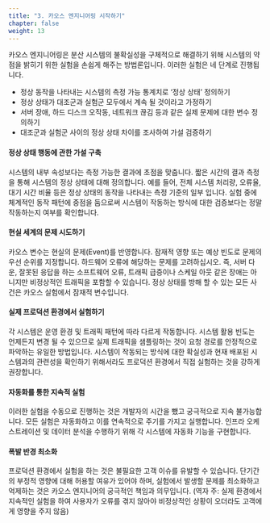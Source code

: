 ```yaml
---
title: "3. 카오스 엔지니어링 시작하기"
chapter: false
weight: 13
---
```


카오스 엔지니어링은 분산 시스템의 불확실성을 구체적으로 해결하기 위해 시스템의 약점을 밝히기 위한 실험을 손쉽게 해주는 방법론입니다. 이러한 실험은 네 단계로 진행됩니다.

- 정상 동작을 나타내는 시스템의 측정 가능 통계치로 ‘정상 상태’ 정의하기
- 정상 상태가 대조군과 실험군 모두에서 계속 될 것이라고 가정하기
- 서버 장애, 하드 디스크 오작동, 네트워크 끊김 등과 같은 실제 문제에 대한 변수 정의하기
- 대조군과 실험군 사이의 정상 상태 차이를 조사하여 가설 검증하기

#### 정상 상태 행동에 관한 가설 구축
시스템의 내부 속성보다는 측정 가능한 결과에 초점을 맞춥니다. 짧은 시간의 결과 측정을 통해 시스템의 정상 상태에 대해 정의합니다. 예를 들어, 전체 시스템 처리량, 오류율, 대기 시간 비율 등은 정상 상태의 동작을 나타내는 측정 기준의 일부 입니다. 실험 중에 체계적인 동작 패턴에 중점을 둠으로써 시스템이 작동하는 방식에 대한 검증보다는 정말 작동하는지 여부를 확인합니다.

#### 현실 세계의 문제 시도하기
카오스 변수는 현실의 문제(Event)를 반영합니다. 잠재적 영향 또는 예상 빈도로 문제의 우선 순위를 지정합니다. 하드웨어 오류에 해당하는 문제를 고려하십시오. 즉, 서버 다운, 잘못된 응답을 하는 소프트웨어 오류, 트래픽 급증이나 스케일 아웃 같은 장애는 아니지만 비정상적인 트래픽을 포함할 수 있습니다. 정상 상태를 방해 할 수 있는 모든 사건은 카오스 실험에서 잠재적 변수입니다.

#### 실제 프로덕션 환경에서 실험하기
각 시스템은 운영 환경 및 트래픽 패턴에 따라 다르게 작동합니다. 시스템 활용 빈도는 언제든지 변경 될 수 있으므로 실제 트래픽을 샘플링하는 것이 요청 경로를 안정적으로 파악하는 유일한 방법입니다. 시스템이 작동되는 방식에 대한 확실성과 현재 배포된 시스템과의 관련성을 확인하기 위해서라도 프로덕션 환경에서 직접 실험하는 것을 강하게 권장합니다.

#### 자동화를 통한 지속적 실험
이러한 실험을 수동으로 진행하는 것은 개발자의 시간을 뺐고 궁극적으로 지속 불가능합니다. 모든 실험은 자동화하고 이를 연속적으로 주기를 가지고 실행합니다. 인프라 오케스트레이션 및 데이터 분석을 수행하기 위해 각 시스템에 자동화 기능을 구현합니다.

#### 폭발 반경 최소화
프로덕션 환경에서 실험을 하는 것은 불필요한 고객 이슈를 유발할 수 있습니다. 단기간의 부정적 영향에 대해 허용할 여유가 있어야 하며, 실험에서 발생할 문제를 최소화하고 억제하는 것은 카오스 엔지니어의 궁극적인 책임과 의무입니다. (역자 주: 실제 환경에서 지속적인 실험을 하여 사용자가 오류를 겪지 않아야 비정상적인 상황이 오더라도 고객에게 영향을 주지 않음)
